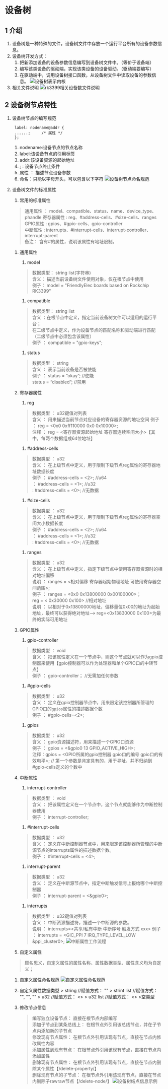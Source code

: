<!--
 * @Description: In User Settings Edit
 * @Author: your name
 * @Date: 2019-10-06 19:28:10
 * @LastEditTime: 2019-10-07 20:50:41
 * @LastEditors: Please set LastEditors
 -->
# 设备树
## 1 介绍
1. 设备树是一种特殊的文件，设备树文件中存放一个运行平台所有的设备参数信息。  
2. 设备树开发方式：
   1. 把新添加设备的设备参数信息编写到设备树文件中。（等价于设备端）
   2. 编写该类设备的驱动端，实现该类设备的设备驱动。（驱动端要编写）
   3. 在驱动端中，调用设备树接口函数，从设备树文件中读取设备的参数信息。
    ![设备树表示内核](https://github.com/TimChanCHN/pictures/raw/master/Linux/linux%E5%86%85%E6%A0%B8%E5%8A%9F%E8%83%BD%E4%B8%8E%E5%8F%82%E6%95%B0.png)
3. 相关文件说明
   ![rk3399相关设备数文件说明](https://github.com/TimChanCHN/pictures/raw/master/Linux/rk3399DTS%E6%96%87%E4%BB%B6%E8%AF%B4%E6%98%8E.png)

## 2 设备树节点特性
1. 设备树节点的编写规范
   ```
    label: nodename@addr {
    ......;		/* 属性 */
    };	

   ```
   1. nodename:设备节点的节点名称  
   2. label:该设备节点的引用标签
   3. addr:该设备资源的起始地址
   4. ; :   设备节点终止条件
   5. 属性  ：  描述节点设备参数
   6. 命名：只能以字母开头，可以包含以下字符
    ![设备树节点命名规范](https://github.com/TimChanCHN/pictures/raw/master/Linux/%E8%AE%BE%E5%A4%87%E6%A0%91%E8%8A%82%E7%82%B9%E5%91%BD%E5%90%8D%E8%A7%84%E8%8C%83.png)

2. 设备树文件的标准属性
   1. 常用的标准属性
    > 通用属性      ：  model、compatible、status、name、device_type、phandle 
    > 寄存器属性   :   reg、#address-cells、#size-cells、ranges  
    > GPIO属性      :   gpios、#gpio-cells、gpio-controller  
    > 中断属性      :   interrupts、#interrupt-cells、interrupt-controller、interrupt-parent  
    > 备注：  含有#的属性，说明该属性有地址限制。

    1. 通用属性
        1. model
        > 数据类型：    string list(字符串)  
        > 含义： 描述当前设备树文件使用对象，仅在根节点中使用    
        > 例子： model = "FriendlyElec boards based on Rockchip RK3399"

        1. compatible
        > 数据类型：    string list    
        > 含义      ：在根节点中定义，指定当前设备树文件可以适用的运行平台；  
                      在二级节点中定义，作为设备节点的匹配名称和驱动端进行匹配（二级节点中必须包含该属性）  
        > 例子  ：  compatible = "gpio-keys";  

        1. status
        > 数据类型  ：  string  
        > 含义      ：  表示当前设备是否被使能  
        > 例子      ：  status = ”okay”;		//使能    
                        status = “disabled”;		//禁用  

    2. 寄存器属性
       1. reg
       > 数据类型   ：  u32键值对列表  
       > 含义       ：  用来描述当前节点对应设备的寄存器资源的地址空间
       > 例子       ：  reg = <0x0 0xff110000  0x0 0x10000>;  
       > 注释       ：  reg = <寄存器资源起始地址  寄存器连续空间大小>【其中，每两个数据组成64位地址】

       1. #address-cells
       > 数据类型   ：  u32  
       > 含义       ：  在上级节点中定义，用于限制下级节点reg属性的寄存器地址数据长度  
       > 例子       ：  #address-cells = <2>;		//u64   
       >            ：  #address-cells = <1>;		//u32  
       >            :   #address-cells = <0>;       //无数据

       1. #size-cells
       > 数据类型   ：  u32  
       > 含义       ：  在上级节点中定义，用于限制下级节点reg属性的寄存器空间大小数据长度   
       > 例子       ：  #address-cells = <2>;		//u64   
       >            ：  #address-cells = <1>;		//u32  
       >            :   #address-cells = <0>;       //无数据

       1. ranges
       > 数据类型   ：  u32  
       > 含义       ：  在上级节点中定义，指定下级节点中使用寄存器资源时的相对地址偏移  
       > 说明       ：  ranges = <相对偏移  寄存器起始物理地址 可使用寄存器空间范围>;    
       > 例子       ：  ranges = <0x0 0x13800000 0x00100000>；  
                        reg   = < 0x30000 0x100>        //相对地址    
       > 说明       ：  以相对于0x13800000地址，偏移量位0x00的地址为起始地址，最终可以获得绝对地址--> reg=<0x13830000 0x100>为最终的实际可用地址

    3. GPIO属性
       1. gpio-controller
       > 数据类型   ：  void  
       > 含义       ：  把该属性定义在一个节点中，则这个节点就可以作为gpio控制器来使用【gpio控制器可以作为处理器和单个GPIO口的中转节点】  
       > 例子       ：  gpio-controller；  //无需加任何参数  

       1. #gpio-cells
       > 数据类型   ：  u32  
       > 含义       ：  定义在gpio控制器节点中，用来限定该控制器所管理的GPIO口的`gpios`属性的描述数据个数  
       > 例子       ：  #gpio-cells=<2>;       

       1. gpios
       > 数据类型   ：  u32    
       > 含义       ：  gpio资源描述符，用来描述一个GPIO口资源   
       > 例子       ：  gpios = <&gpio0 13 GPIO_ACTIVE_HIGH>;    
       > 注释：gpios = <GPIO所属的gpio控制器  gpio口的编号  gpio口的有效电平>;  // 第一个参数是肯定具有的，用于寻址，并不归纳到#gpio-cells定义的个数中

    4. 中断属性
       1. interrupt-controller
       > 数据类型   ：  void    
       > 含义       ：  把该属性定义在一个节点中，这个节点就能够作为中断控制器使用     
       > 例子       ：  interrupt-controller;        

       1. #interrupt-cells  
       > 数据类型   ：  u32    
       > 含义       ：  定义在中断控制器节点中，用来限定该控制器所管理的中断源节点的interrupts属性的描述数据个数。  
       > 例子       ：  #interrupt-cells = <4>; 

       1. interrupt-parent
       > 数据类型   ：  u32    
       > 含义       ：  定义在中断源节点中，指定中断触发信号上报给哪个中断控制器  
       > 例子       ：  interrupt-parent = <&gpio0>;

       1. interrupts
       > 数据类型   ：  u32键值对列表    
       > 含义       ：  中断资源描述符，描述一个中断源的参数。  
       > 说明       ：  interrupts=<共享/私有中断 中断序号  触发方式  xxx>
       > 例子       ：  interrupts = <GIC_PPI  7   IRQ_TYPE_LEVEL_LOW  &ppi_cluster0>;
        ![中断属性工作流程](https://github.com/TimChanCHN/pictures/raw/master/Linux/%E4%B8%AD%E6%96%AD%E5%B1%9E%E6%80%A7%E5%B7%A5%E4%BD%9C%E6%B5%81%E7%A8%8B.png)

    2. 自定义属性
    > 顾名思义，自定义属性的属性名称、属性数据类型、属性含义均为自定义；  
      1. 自定义属性命名规范
        ![自定义属性命名规范](https://github.com/TimChanCHN/pictures/raw/master/Linux/%E8%87%AA%E5%AE%9A%E4%B9%89%E5%B1%9E%E6%80%A7%E5%91%BD%E5%90%8D%E8%A7%84%E8%8C%83.png)

      2. 自定义属性数据类型
        > string                //赋值方式： ""
        > strint list           //赋值方式： "", "", ""
        > u32                   //赋值方式： <>
        > u32 list              //赋值方式： <>
        >空类型                 
   
    3. 修改节点信息
        > 编写独立设备节点：            直接在根节点内部编写  
        > 添加子节点到某条总线上：      在根节点外引用该总线节点，并在子节点内添加新的子节点  
        > 修改现有节点属性：            在根节点外引用该现有节点，直接在节点内修改属性内容  
        > 添加属性到现有节点：          在根节点外引用该现有节点，直接在节点内添加属性  
        > 删除现有节点属性：            在根节点外引用该现有节点，直接在节点内删除某个属性【/delete-property/】  
        > 删除现有节点的子节点：        在根节点外引用该现有节点，直接在节点内删除子rawraw节点【/delete-node/】
        ![设备树结点信息示例](https://github.com/TimChanCHN/pictures/raw/master/Linux/%E8%AE%BE%E5%A4%87%E6%A0%91%E7%BB%93%E7%82%B9%E4%BF%A1%E6%81%AF%E4%BF%AE%E6%94%B9%E7%A4%BA%E4%BE%8B.png)



